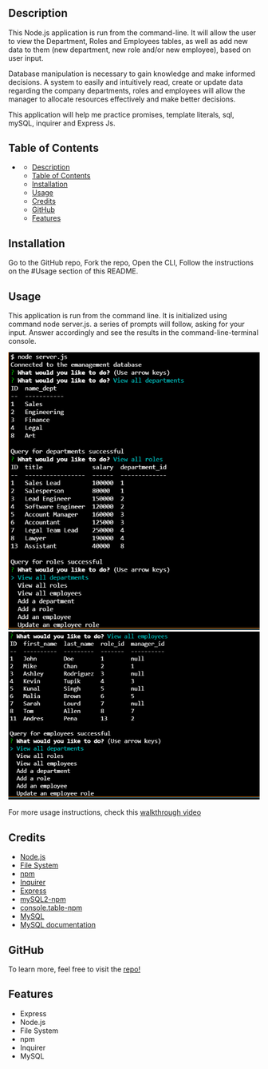 # <Employee-Management-System>

## Description

This Node.js application is run from the command-line. It will allow the user to view the Department, Roles and Employees tables, as well as add new data to them (new department, new role and/or new employee), based on user input. 

Database manipulation is necessary to gain knowledge and make informed decisions. A system to easily and intuitively read, create or update data regarding the company departments, roles and employees will allow the manager to allocate resources effectively and make better decisions.

This application will help me practice promises, template literals, sql, mySQL, inquirer and Express Js.

## Table of Contents
- [<Employee-Management-System>](#employee-management-system)
  - [Description](#description)
  - [Table of Contents](#table-of-contents)
  - [Installation](#installation)
  - [Usage](#usage)
  - [Credits](#credits)
  - [GitHub](#github)
  - [Features](#features)

## Installation

Go to the GitHub repo,
Fork the repo,
Open the CLI,
Follow the instructions on the #Usage section of this README.


## Usage

This application is run from the command line.
It is initialized using command node server.js.
a series of prompts will follow, asking for your input.
Answer accordingly and see the results in the command-line-terminal console.

![Example of the displayed tables departments and roles](./assets/Screenshot.PNG)
![Example of the displayed table employees](./assets/Screenshot2.PNG)

For more usage instructions, check this [walkthrough video](https://watch.screencastify.com/v/wLdW3NrcIFpiHrYB1Yv3)


## Credits

- [Node.js](https://nodejs.dev/learn)
- [File System](https://nodejs.org/api/fs.html)
- [npm](https://www.npmjs.com/)
- [Inquirer](https://www.npmjs.com/package/inquirer)
- [Express](https://expressjs.com/)
- [mySQL2-npm](https://www.npmjs.com/package/mysql2#using-promise-wrapper)
- [console.table-npm](https://www.npmjs.com/package/console.table)
- [MySQL](https://www.mysql.com/)
- [MySQL documentation](https://dev.mysql.com/doc/)

## GitHub

To learn more, feel free to visit the [repo!](https://github.com/aj-pena/Employee-management.git)

## Features

- Express
- Node.js 
- File System 
- npm 
- Inquirer 
- MySQL
